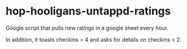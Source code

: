 # hop-hooligans-untappd-ratings
Google script that pulls new ratings in a google sheet every hour.

In addition, it toasts checkins > 4 and asks for details on checkins < 2.
